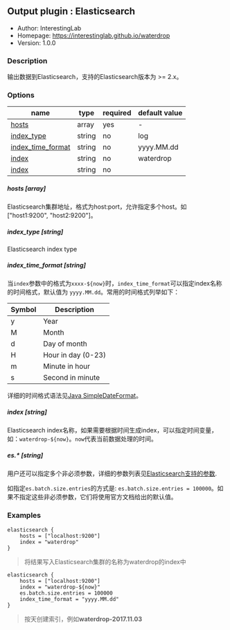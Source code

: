 ## Output plugin : Elasticsearch

* Author: InterestingLab
* Homepage: https://interestinglab.github.io/waterdrop
* Version: 1.0.0

### Description

输出数据到Elasticsearch，支持的Elasticsearch版本为 >= 2.x。

### Options

| name | type | required | default value |
| --- | --- | --- | --- |
| [hosts](#hosts-array) | array | yes | - |
| [index_type](#index_type-string) | string | no | log |
| [index_time_format](#index_time_format-string) | string | no | yyyy.MM.dd |
| [index](#index-string) | string | no | waterdrop |
| [index](#es-string) | string | no |  |

##### hosts [array]

Elasticsearch集群地址，格式为host:port，允许指定多个host。如["host1:9200", "host2:9200"]。

##### index_type [string]

Elasticsearch index type

##### index_time_format [string]

当`index`参数中的格式为`xxxx-${now}`时，`index_time_format`可以指定index名称的时间格式，默认值为 `yyyy.MM.dd`。常用的时间格式列举如下：

| Symbol | Description |
| --- | --- |
| y | Year |
| M | Month |
| d | Day of month |
| H | Hour in day (0-23) |
| m | Minute in hour |
| s | Second in minute |

详细的时间格式语法见[Java SimpleDateFormat](https://docs.oracle.com/javase/tutorial/i18n/format/simpleDateFormat.html)。


##### index [string]

Elasticsearch index名称，如果需要根据时间生成index，可以指定时间变量，如：`waterdrop-${now}`。`now`代表当前数据处理的时间。

##### es.* [string]

用户还可以指定多个非必须参数，详细的参数列表见[Elasticsearch支持的参数](https://www.elastic.co/guide/en/elasticsearch/hadoop/current/configuration.html#cfg-mapping).

如指定`es.batch.size.entries`的方式是: `es.batch.size.entries = 100000`。如果不指定这些非必须参数，它们将使用官方文档给出的默认值。


### Examples

```
elasticsearch {
    hosts = ["localhost:9200"]
    index = "waterdrop"
}
```

> 将结果写入Elasticsearch集群的名称为waterdrop的index中

```
elasticsearch {
    hosts = ["localhost:9200"]
    index = "waterdrop-${now}"
    es.batch.size.entries = 100000
    index_time_format = "yyyy.MM.dd"
}
```

> 按天创建索引，例如**waterdrop-2017.11.03**
